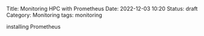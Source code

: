 Title: Monitoring HPC with Prometheus
Date: 2022-12-03 10:20
Status: draft
Category: Monitoring
tags: monitoring

installing Prometheus
